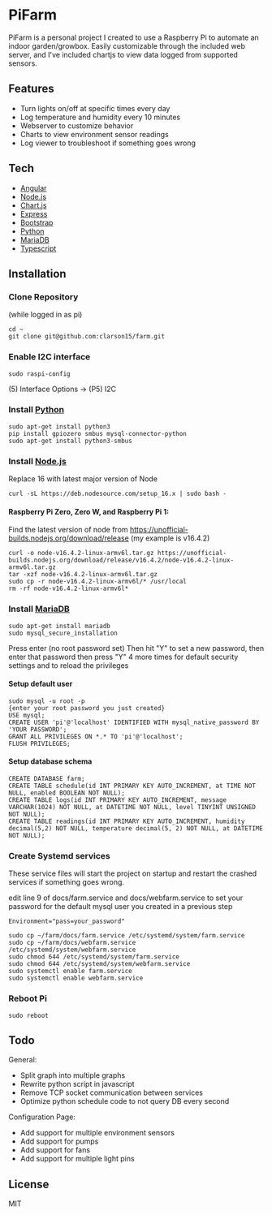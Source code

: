 # PiFarm

PiFarm is a personal project I created to use a Raspberry Pi to automate an indoor garden/growbox. Easily customizable through the included web server, and I've included chartjs to view data logged from supported sensors.

## Features

- Turn lights on/off at specific times every day
- Log temperature and humidity every 10 minutes
- Webserver to customize behavior
- Charts to view environment sensor readings
- Log viewer to troubleshoot if something goes wrong

## Tech

- [Angular]
- [Node.js] 
- [Chart.js]
- [Express]
- [Bootstrap]
- [Python]
- [MariaDB]
- [Typescript]

## Installation

### Clone Repository
(while logged in as pi)
```
cd ~
git clone git@github.com:clarson15/farm.git
```

### Enable I2C interface
```
sudo raspi-config
```
(5) Interface Options -> (P5) I2C

### Install [Python]
```
sudo apt-get install python3
pip install gpiozero smbus mysql-connector-python
sudo apt-get install python3-smbus
```

### Install [Node.js]
Replace 16 with latest major version of Node
```
curl -sL https://deb.nodesource.com/setup_16.x | sudo bash -
```
#### Raspberry Pi Zero, Zero W, and Raspberry Pi 1:
Find the latest version of node from https://unofficial-builds.nodejs.org/download/release (my example is v16.4.2)
```
curl -o node-v16.4.2-linux-armv6l.tar.gz https://unofficial-builds.nodejs.org/download/release/v16.4.2/node-v16.4.2-linux-armv6l.tar.gz
tar -xzf node-v16.4.2-linux-armv6l.tar.gz
sudo cp -r node-v16.4.2-linux-armv6l/* /usr/local
rm -rf node-v16.4.2-linux-armv6l*
```

### Install [MariaDB]
```
sudo apt-get install mariadb
sudo mysql_secure_installation
```
Press enter (no root password set)
Then hit "Y" to set a new password, then enter that password
then press "Y" 4 more times for default security settings and to reload the privileges
#### Setup default user
```
sudo mysql -u root -p
{enter your root password you just created}
USE mysql;
CREATE USER 'pi'@'localhost' IDENTIFIED WITH mysql_native_password BY 'YOUR PASSWORD';
GRANT ALL PRIVILEGES ON *.* TO 'pi'@'localhost';
FLUSH PRIVILEGES;
```

#### Setup database schema
```
CREATE DATABASE farm;
CREATE TABLE schedule(id INT PRIMARY KEY AUTO_INCREMENT, at TIME NOT NULL, enabled BOOLEAN NOT NULL);
CREATE TABLE logs(id INT PRIMARY KEY AUTO_INCREMENT, message VARCHAR(1024) NOT NULL, at DATETIME NOT NULL, level TINYINT UNSIGNED NOT NULL);
CREATE TABLE readings(id INT PRIMARY KEY AUTO_INCREMENT, humidity decimal(5,2) NOT NULL, temperature decimal(5, 2) NOT NULL, at DATETIME NOT NULL);
```

### Create Systemd services
These service files will start the project on startup and restart the crashed services if something goes wrong.

edit line 9 of docs/farm.service and docs/webfarm.service to set your password for the default mysql user you created in a previous step
```
Environment="pass=your_password"
```

```
sudo cp ~/farm/docs/farm.service /etc/systemd/system/farm.service
sudo cp ~/farm/docs/webfarm.service /etc/systemd/system/webfarm.service
sudo chmod 644 /etc/systemd/system/farm.service
sudo chmod 644 /etc/systemd/system/webfarm.service
sudo systemctl enable farm.service
sudo systemctl enable webfarm.service
```

### Reboot Pi
```
sudo reboot
```

## Todo

General:
- Split graph into multiple graphs
- Rewrite python script in javascript
- Remove TCP socket communication between services
- Optimize python schedule code to not query DB every second

Configuration Page:
- Add support for multiple environment sensors
- Add support for pumps
- Add support for fans
- Add support for multiple light pins



## License
MIT

   [Angular]: <https://angular.io/>
   [Node.js]: <http://nodejs.org/>
   [Bootstrap]: <https://getbootstrap.com/>
   [Express]: <http://expressjs.com/>
   [Chart.js]: <https://www.chartjs.org/>
   [Python]: <https://www.python.org/>
   [MariaDB]: <https://mariadb.org/>
   [Typescript]: <https://www.typescriptlang.org/>
